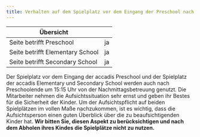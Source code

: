 ```yaml
---
title: Verhalten auf dem Spielplatz vor dem Eingang der Preschool nach der Abholzeit.md
---
```

| Übersicht | |
| --- | --- |
| Seite betrifft Preschool | ja |
| Seite betrifft Elementary School | ja |
| Seite betrifft Secondary School | ja |

Der Spielplatz vor dem Eingang der accadis Preschool und der Spielplatz der accadis Elementary und Secondary School werden auch nach Preschoolende um 15:15 Uhr von der Nachmittagsbetreuung genutzt. Die Mitarbeiter nehmen die Aufsichtssituation sehr ernst und geben ihr Bestes für die Sicherheit der Kinder. Um der Aufsichtspflicht auf beiden Spielplätzen im vollen Maße nachzukommen, ist es wichtig, dass die Aufsichtsperson einen guten Überblick über die zu beaufsichtigenden Kinder hat. **Wir bitten Sie, diesen Aspekt zu berücksichtigen und nach dem Abholen ihres Kindes die Spielplätze nicht zu nutzen.**